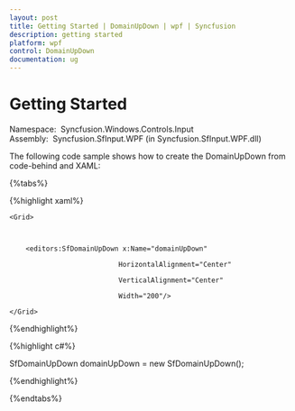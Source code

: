 ```yaml
---
layout: post
title: Getting Started | DomainUpDown | wpf | Syncfusion
description: getting started
platform: wpf
control: DomainUpDown
documentation: ug
---
```


# Getting Started

 Namespace:  Syncfusion.Windows.Controls.Input
 Assembly:  Syncfusion.SfInput.WPF (in Syncfusion.SfInput.WPF.dll)

The following code sample shows how to create the DomainUpDown from code-behind and XAML:

{%tabs%}

{%highlight xaml%}





<Page xmlns:editors="clr-namespace:Syncfusion.Windows.Controls.Input;assembly=Syncfusion.SfInput.Wpf">

    <Grid>



        <editors:SfDomainUpDown x:Name="domainUpDown"

                               HorizontalAlignment="Center"

                               VerticalAlignment="Center"

                               Width="200"/>

    </Grid>

</Page>


{%endhighlight%}

{%highlight c#%}



SfDomainUpDown domainUpDown = new SfDomainUpDown();



{%endhighlight%}

{%endtabs%}




